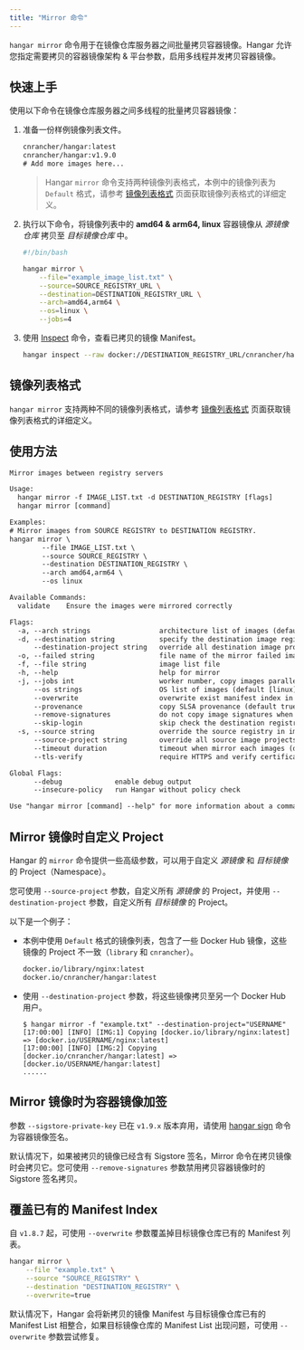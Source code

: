 ```yaml
---
title: "Mirror 命令"
---
```


`hangar mirror` 命令用于在镜像仓库服务器之间批量拷贝容器镜像。Hangar 允许您指定需要拷贝的容器镜像架构 & 平台参数，启用多线程并发拷贝容器镜像。

## 快速上手

使用以下命令在镜像仓库服务器之间多线程的批量拷贝容器镜像：

1. 准备一份样例镜像列表文件。

    ```txt title="example_image_list.txt"
    cnrancher/hangar:latest
    cnrancher/hangar:v1.9.0
    # Add more images here...
    ```

    > Hangar `mirror` 命令支持两种镜像列表格式，本例中的镜像列表为 `Default` 格式，请参考 [镜像列表格式](/docs/v1.9/mirror/image-list-format) 页面获取镜像列表格式的详细定义。

1. 执行以下命令，将镜像列表中的 **amd64 & arm64, linux** 容器镜像从 *源镜像仓库* 拷贝至 *目标镜像仓库* 中。

    ```bash
    #!/bin/bash

    hangar mirror \
        --file="example_image_list.txt" \
        --source=SOURCE_REGISTRY_URL \
        --destination=DESTINATION_REGISTRY_URL \
        --arch=amd64,arm64 \
        --os=linux \
        --jobs=4
    ```

1. 使用 [Inspect](/docs/v1.9/advanced/inspect) 命令，查看已拷贝的镜像 Manifest。

    ```bash
    hangar inspect --raw docker://DESTINATION_REGISTRY_URL/cnrancher/hangar:latest
    ```

## 镜像列表格式

`hangar mirror` 支持两种不同的镜像列表格式，请参考 [镜像列表格式](/docs/v1.9/mirror/image-list-format) 页面获取镜像列表格式的详细定义。

## 使用方法

```txt title="hangar mirror --help"
Mirror images between registry servers

Usage:
  hangar mirror -f IMAGE_LIST.txt -d DESTINATION_REGISTRY [flags]
  hangar mirror [command]

Examples:
# Mirror images from SOURCE REGISTRY to DESTINATION REGISTRY.
hangar mirror \
        --file IMAGE_LIST.txt \
        --source SOURCE_REGISTRY \
        --destination DESTINATION_REGISTRY \
        --arch amd64,arm64 \
        --os linux

Available Commands:
  validate    Ensure the images were mirrored correctly

Flags:
  -a, --arch strings                 architecture list of images (default [amd64,arm64])
  -d, --destination string           specify the destination image registry
      --destination-project string   override all destination image projects
  -o, --failed string                file name of the mirror failed image list (default "mirror-failed.txt")
  -f, --file string                  image list file
  -h, --help                         help for mirror
  -j, --jobs int                     worker number, copy images parallelly (1-20) (default 1)
      --os strings                   OS list of images (default [linux])
      --overwrite                    overwrite exist manifest index in destination registry
      --provenance                   copy SLSA provenance (default true)
      --remove-signatures            do not copy image signatures when mirror images
      --skip-login                   skip check the destination registry is logged in (used in shell script)
  -s, --source string                override the source registry in image list
      --source-project string        override all source image projects
      --timeout duration             timeout when mirror each images (default 10m0s)
      --tls-verify                   require HTTPS and verify certificates

Global Flags:
      --debug             enable debug output
      --insecure-policy   run Hangar without policy check

Use "hangar mirror [command] --help" for more information about a command.
```

## Mirror 镜像时自定义 Project

Hangar 的 `mirror` 命令提供一些高级参数，可以用于自定义 *源镜像* 和 *目标镜像* 的 Project（Namespace）。

您可使用 `--source-project` 参数，自定义所有 *源镜像* 的 Project，并使用 `--destination-project` 参数，自定义所有 *目标镜像* 的 Project。

以下是一个例子：

- 本例中使用 `Default` 格式的镜像列表，包含了一些 Docker Hub 镜像，这些镜像的 Project 不一致（`library` 和 `cnrancher`）。

    ```txt title="example.txt"
    docker.io/library/nginx:latest
    docker.io/cnrancher/hangar:latest
    ```

- 使用 `--destination-project` 参数，将这些镜像拷贝至另一个 Docker Hub 用户。

    ```shell-session
    $ hangar mirror -f "example.txt" --destination-project="USERNAME"
    [17:00:00] [INFO] [IMG:1] Copying [docker.io/library/nginx:latest] => [docker.io/USERNAME/nginx:latest]
    [17:00:00] [INFO] [IMG:2] Copying [docker.io/cnrancher/hangar:latest] => [docker.io/USERNAME/hangar:latest]
    ......
    ```

## Mirror 镜像时为容器镜像加签

参数 `--sigstore-private-key` 已在 `v1.9.x` 版本弃用，请使用 [hangar sign](/docs/v1.9/sign/sign) 命令为容器镜像签名。

默认情况下，如果被拷贝的镜像已经含有 Sigstore 签名，Mirror 命令在拷贝镜像时会拷贝它。您可使用 `--remove-signatures` 参数禁用拷贝容器镜像时的 Sigstore 签名拷贝。

## 覆盖已有的 Manifest Index

自 `v1.8.7` 起，可使用 `--overwrite` 参数覆盖掉目标镜像仓库已有的 Manifest 列表。

```bash
hangar mirror \
    --file "example.txt" \
    --source "SOURCE_REGISTRY" \
    --destination "DESTINATION_REGISTRY" \
    --overwrite=true
```

默认情况下，Hangar 会将新拷贝的镜像 Manifest 与目标镜像仓库已有的 Manifest List 相整合，如果目标镜像仓库的 Manifest List 出现问题，可使用 `--overwrite` 参数尝试修复。
